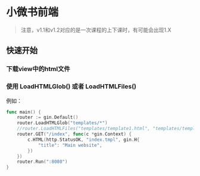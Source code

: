 # 小微书前端

> 注意，v1.1和v1.2对应的是一次课程的上下课时，有可能会出现1.X

## 快速开始

### 下载view中的html文件

### 使用 LoadHTMLGlob() 或者 LoadHTMLFiles()

例如：

```go
func main() {
	router := gin.Default()
	router.LoadHTMLGlob("templates/*")
	//router.LoadHTMLFiles("templates/template1.html", "templates/template2.html")
	router.GET("/index", func(c *gin.Context) {
		c.HTML(http.StatusOK, "index.tmpl", gin.H{
			"title": "Main website",
		})
	})
	router.Run(":8080")
}
```